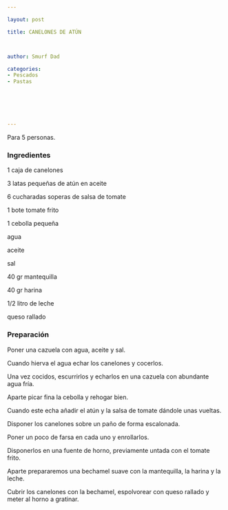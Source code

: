 ```yaml
---

layout: post

title: CANELONES DE ATÚN



author: Smurf Dad

categories:
- Pescados
- Pastas






---
```


Para 5 personas.

<h3>Ingredientes</h3>

1 caja de canelones

3 latas pequeñas de atún en aceite

6 cucharadas soperas de salsa de tomate

1 bote tomate frito

1 cebolla pequeña

agua

aceite

sal

40 gr mantequilla

40 gr harina

1/2 litro de leche

queso rallado

<h3>Preparación</h3>

Poner una cazuela con agua, aceite y sal.

Cuando hierva el agua echar los canelones y cocerlos.

Una vez cocidos, escurrirlos y echarlos en una cazuela con abundante agua fría.

Aparte picar fina la cebolla y rehogar bien.

Cuando este echa añadir el atún y la salsa de tomate dándole unas vueltas.

Disponer los canelones sobre un paño de forma escalonada.

Poner un poco de farsa en cada uno y enrollarlos.

Disponerlos en una fuente de horno, previamente untada con el tomate frito.

Aparte prepararemos una bechamel suave con la mantequilla, la harina y la leche.

Cubrir los canelones con la bechamel, espolvorear con queso rallado y meter al horno a gratinar.

